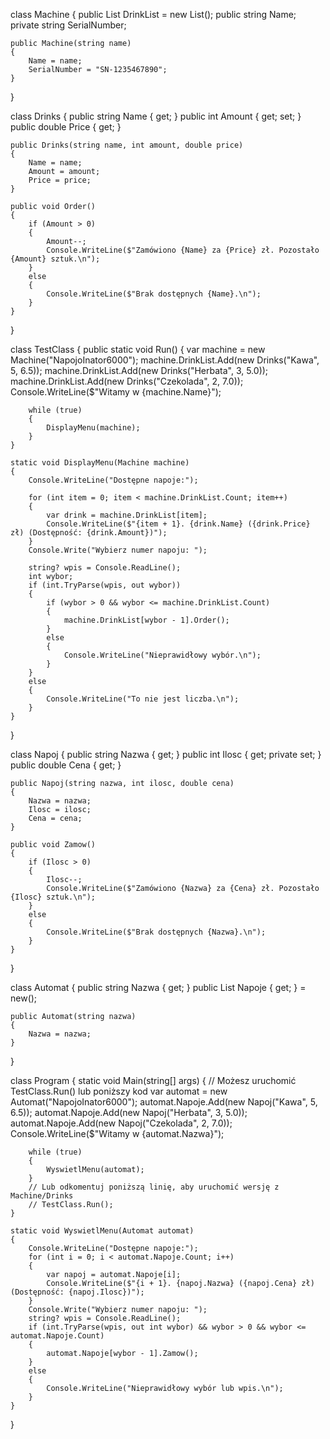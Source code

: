 
class Machine
{
    public List<Drinks> DrinkList = new List<Drinks>();
    public string Name;
    private string SerialNumber;

    public Machine(string name)
    {
        Name = name;
        SerialNumber = "SN-1235467890";
    }
}

class Drinks
{
    public string Name { get; }
    public int Amount { get; set; }
    public double Price { get; }

    public Drinks(string name, int amount, double price)
    {
        Name = name;
        Amount = amount;
        Price = price;
    }

    public void Order()
    {
        if (Amount > 0)
        {
            Amount--;
            Console.WriteLine($"Zamówiono {Name} za {Price} zł. Pozostało {Amount} sztuk.\n");
        }
        else
        {
            Console.WriteLine($"Brak dostępnych {Name}.\n");
        }
    }
}

class TestClass
{
    public static void Run()
    {
        var machine = new Machine("NapojoInator6000");
        machine.DrinkList.Add(new Drinks("Kawa", 5, 6.5));
        machine.DrinkList.Add(new Drinks("Herbata", 3, 5.0));
        machine.DrinkList.Add(new Drinks("Czekolada", 2, 7.0));
        Console.WriteLine($"Witamy w {machine.Name}");

        while (true)
        {
            DisplayMenu(machine);
        }
    }

    static void DisplayMenu(Machine machine)
    {
        Console.WriteLine("Dostępne napoje:");

        for (int item = 0; item < machine.DrinkList.Count; item++)
        {
            var drink = machine.DrinkList[item];
            Console.WriteLine($"{item + 1}. {drink.Name} ({drink.Price} zł) (Dostępność: {drink.Amount})");
        }
        Console.Write("Wybierz numer napoju: ");

        string? wpis = Console.ReadLine();
        int wybor;
        if (int.TryParse(wpis, out wybor))
        {
            if (wybor > 0 && wybor <= machine.DrinkList.Count)
            {
                machine.DrinkList[wybor - 1].Order();
            }
            else
            {
                Console.WriteLine("Nieprawidłowy wybór.\n");
            }
        }
        else
        {
            Console.WriteLine("To nie jest liczba.\n");
        }
    }
}

class Napoj
{
    public string Nazwa { get; }
    public int Ilosc { get; private set; }
    public double Cena { get; }

    public Napoj(string nazwa, int ilosc, double cena)
    {
        Nazwa = nazwa;
        Ilosc = ilosc;
        Cena = cena;
    }

    public void Zamow()
    {
        if (Ilosc > 0)
        {
            Ilosc--;
            Console.WriteLine($"Zamówiono {Nazwa} za {Cena} zł. Pozostało {Ilosc} sztuk.\n");
        }
        else
        {
            Console.WriteLine($"Brak dostępnych {Nazwa}.\n");
        }
    }
}

class Automat
{
    public string Nazwa { get; }
    public List<Napoj> Napoje { get; } = new();

    public Automat(string nazwa)
    {
        Nazwa = nazwa;
    }
}

class Program
{
    static void Main(string[] args)
    {
        // Możesz uruchomić TestClass.Run() lub poniższy kod
        var automat = new Automat("NapojoInator6000");
        automat.Napoje.Add(new Napoj("Kawa", 5, 6.5));
        automat.Napoje.Add(new Napoj("Herbata", 3, 5.0));
        automat.Napoje.Add(new Napoj("Czekolada", 2, 7.0));
        Console.WriteLine($"Witamy w {automat.Nazwa}");

        while (true)
        {
            WyswietlMenu(automat);
        }
        // Lub odkomentuj poniższą linię, aby uruchomić wersję z Machine/Drinks
        // TestClass.Run();
    }

    static void WyswietlMenu(Automat automat)
    {
        Console.WriteLine("Dostępne napoje:");
        for (int i = 0; i < automat.Napoje.Count; i++)
        {
            var napoj = automat.Napoje[i];
            Console.WriteLine($"{i + 1}. {napoj.Nazwa} ({napoj.Cena} zł) (Dostępność: {napoj.Ilosc})");
        }
        Console.Write("Wybierz numer napoju: ");
        string? wpis = Console.ReadLine();
        if (int.TryParse(wpis, out int wybor) && wybor > 0 && wybor <= automat.Napoje.Count)
        {
            automat.Napoje[wybor - 1].Zamow();
        }
        else
        {
            Console.WriteLine("Nieprawidłowy wybór lub wpis.\n");
        }
    }
}
